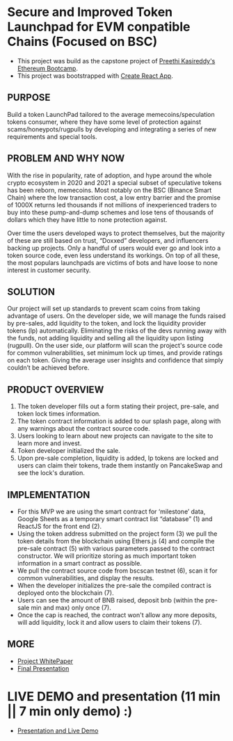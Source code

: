 # Secure and Improved Token Launchpad for EVM conpatible Chains (Focused on BSC)

- This project was build as the capstone project of [Preethi Kasireddy's Ethereum Bootcamp](https://maven.com/preethi/ethereum-bootcamp).
- This project was bootstrapped with [Create React App](https://github.com/facebook/create-react-app).

## PURPOSE

Build a token LaunchPad tailored to the average memecoins/speculation tokens consumer, where they have some level of protection against scams/honeypots/rugpulls by developing and integrating a series of new requirements and special tools.

## PROBLEM AND WHY NOW

With the rise in popularity, rate of adoption, and hype around the whole crypto ecosystem in 2020 and 2021 a special subset of speculative tokens has been reborn, memecoins. Most notably on the BSC (Binance Smart Chain) where the low transaction cost, a low entry barrier and the promise of 1000X returns led thousands if not millions of inexperienced traders to buy into these pump-and-dump schemes and lose tens of thousands of dollars which they have little to none protection against.

Over time the users developed ways to protect themselves, but the majority of these are still based on trust, “Doxxed” developers, and influencers backing up projects. Only a handful of users would ever go and look into a token source code, even less understand its workings. On top of all these, the most populars launchpads are victims of bots and have loose to none interest in customer security.


## SOLUTION

Our project will set up standards to prevent scam coins from taking advantage of users. 
On the developer side, we will manage the funds raised by pre-sales, add liquidity to the token, and lock the liquidity provider tokens (lp) automatically. Eliminating the risks of the devs running away with the funds, not adding liquidity and selling all the liquidity upon listing (rugpull).
On the user side, our platform will scan the project's source code for common vulnerabilities, set minimum lock up times, and provide ratings on each token. Giving the average user insights and confidence that simply couldn’t be achieved before.  

## PRODUCT OVERVIEW

1. The token developer fills out a form stating their project,  pre-sale, and token lock times information.
2. The token contract information is added to our splash page, along with any warnings about the contract source code.
3. Users looking to learn about new projects can navigate to the site to learn more and invest.
4. Token developer initialized the sale.
5. Upon pre-sale completion, liquidity is added, lp tokens are locked and users can claim their tokens, trade them instantly on PancakeSwap and see the lock's duration.

## IMPLEMENTATION

- For this MVP we are using the smart contract for ‘milestone’ data, Google Sheets as a temporary smart contract list “database” (1) and ReactJS for the front end (2).
- Using the token address submitted on the project form (3) we pull the token details from the blockchain using Ethers.js (4) and compile the pre-sale contract  (5) with various parameters passed to the contract constructor. We will prioritize storing as much important token information in a smart contract as possible.
- We pull the contract source code from bscscan testnet (6), scan it for common vulnerabilities, and display the results.
- When the developer initializes the pre-sale the compiled contract is deployed onto the blockchain (7).
- Users can see the amount of BNB raised, deposit bnb (within the pre-sale min and max) only once (7).
- Once the cap is reached, the contract won't allow any more deposits, will add liquidity, lock it and allow users to claim their tokens (7).


## MORE

- [Project WhitePaper](https://docs.google.com/document/d/1z46EiQLBtJiaQVPaq94mIS1pxNQedxTsbeXa56R0aKs/edit)
- [Final Presentation](https://docs.google.com/presentation/d/17jICGBR9S8UtsoFhkAk173dG9ozMni0h-7Mu0or3pDA/edit?usp=sharing)
# LIVE DEMO and presentation (11 min || 7 min only demo)    :)
- [Presentation and Live Demo](https://drive.google.com/file/d/1qlO9J8mauGLfES8k4wfLzpkS8UkQUT_h/view?usp=sharing)



